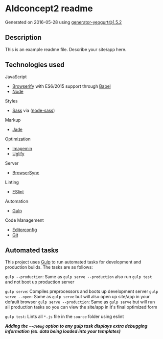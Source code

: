 # Aldconcept2 readme

Generated on 2016-05-28 using
[generator-yeogurt@1.5.2](https://github.com/larsonjj/generator-yeogurt)

## Description

This is an example readme file.
Describe your site/app here.

## Technologies used

JavaScript
- [Browserify](http://browserify.org/) with ES6/2015 support through [Babel](https://babeljs.io/)
- [Node](https://nodejs.org/)

Styles
- [Sass](http://sass-lang.com/) via ([node-sass](https://github.com/sass/node-sass))

Markup
- [Jade](http://jade-lang.com/)

Optimization
- [Imagemin](https://github.com/imagemin/imagemin)
- [Uglify](https://github.com/mishoo/UglifyJS)

Server
- [BrowserSync](http://www.browsersync.io/)

Linting
- [ESlint](http://eslint.org/)

Automation
- [Gulp](http://gulpjs.com)

Code Management
- [Editorconfig](http://editorconfig.org/)
- [Git](https://git-scm.com/)


## Automated tasks

This project uses [Gulp](http://gulpjs.com) to run automated tasks for development and production builds.
The tasks are as follows:

`gulp --production`: Same as `gulp serve --production` also run `gulp test` and  not boot up production server

`gulp serve`: Compiles preprocessors and boots up development server
`gulp serve --open`: Same as `gulp serve` but will also open up site/app in your default browser
`gulp serve --production`: Same as `gulp serve` but will run all production tasks so you can view the site/app in it's final optimized form

`gulp test`: Lints all `*.js` file in the `source` folder using eslint

***Adding the `--debug` option to any gulp task displays extra debugging information (ex. data being loaded into your templates)***
